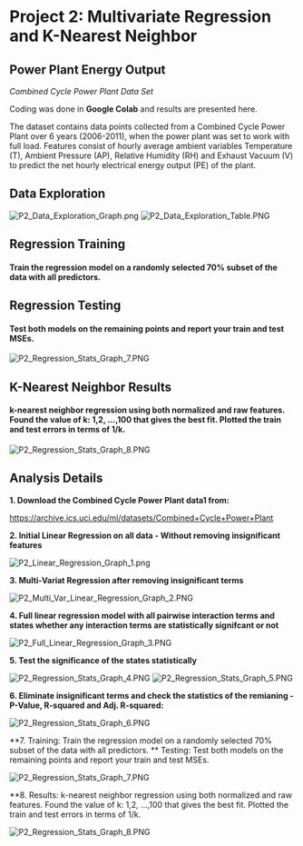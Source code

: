 # Project 2: Multivariate Regression and K-Nearest Neighbor
## Power Plant Energy Output

*Combined Cycle Power Plant Data Set*

Coding was done in **Google Colab** and results are presented here.

The dataset contains data points collected from a Combined Cycle Power Plant over  6 years (2006-2011), when the power plant was set to work with full load. Features consist of hourly average ambient variables Temperature (T), Ambient Pressure (AP), Relative Humidity (RH) and Exhaust Vacuum (V) to predict the net hourly electrical energy output (PE) of the plant. 

## Data Exploration ##


![P2_Data_Exploration_Graph.png](./assets/P2_Data_Exploration_Graph.png)
![P2_Data_Exploration_Table.PNG](./assets/P2_Data_Exploration_Table.PNG)

## Regression Training
#### Train the regression model on a randomly selected 70% subset of the data with all predictors.

## Regression Testing
#### Test both models on the remaining points and report your train and test MSEs.


![P2_Regression_Stats_Graph_7.PNG](./assets/P2_Regression_Stats_Graph_7.PNG)

## K-Nearest Neighbor Results
#### k-nearest neighbor regression using both normalized and raw features. Found the value of k: 1,2, ...,100 that gives the best fit. Plotted the train and test errors in terms of 1/k.


![P2_Regression_Stats_Graph_8.PNG](./assets/P2_Regression_Stats_Graph_8.PNG)

## Analysis Details

**1. Download the Combined Cycle Power Plant data1 from:**


https://archive.ics.uci.edu/ml/datasets/Combined+Cycle+Power+Plant 

**2. Initial Linear Regression on all data - Without removing insignificant features**


![P2_Linear_Regression_Graph_1.png](./assets/P2_Linear_Regression_Graph_1.png)

**3. Multi-Variat Regression after removing insignificant terms**


![P2_Multi_Var_Linear_Regression_Graph_2.PNG](./assets/P2_Multi_Var_Linear_Regression_Graph_2.PNG)

**4.  Full linear regression model with all pairwise interaction terms and states whether any interaction terms are statistically signifcant or not**


![P2_Full_Linear_Regression_Graph_3.PNG](./assets/P2_Full_Linear_Regression_Graph_3.PNG)

**5. Test the significance of the states statistically**


![P2_Regression_Stats_Graph_4.PNG](./assets/P2_Regression_Stats_Graph_4.PNG)
![P2_Regression_Stats_Graph_5.PNG](./assets/P2_Regression_Stats_Graph_5.PNG)

**6. Eliminate insignificant terms and check the statistics of the remianing - P-Value, R-squared and Adj. R-squared:**


![P2_Regression_Stats_Graph_6.PNG](./assets/P2_Regression_Stats_Graph_6.PNG)

**7. Training: Train the regression model on a randomly selected 70% subset of the data with all predictors.
** Testing: Test both models on the remaining points and report your train and test MSEs.

![P2_Regression_Stats_Graph_7.PNG](./assets/P2_Regression_Stats_Graph_7.PNG)

**8. Results: k-nearest neighbor regression using both normalized and raw features. Found the value of k: 1,2, ...,100 that gives the best fit. Plotted the train and test errors in terms of 1/k.


![P2_Regression_Stats_Graph_8.PNG](./assets/P2_Regression_Stats_Graph_8.PNG)
